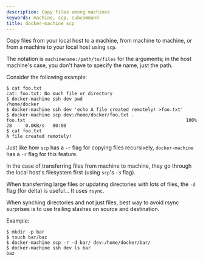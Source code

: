 ```yaml
---
description: Copy files among machines
keywords: machine, scp, subcommand
title: docker-machine scp
---
```


Copy files from your local host to a machine, from machine to machine, or from a
machine to your local host using `scp`.

The notation is `machinename:/path/to/files` for the arguments; in the host
machine's case, you don't have to specify the name, just the path.

Consider the following example:

```none
$ cat foo.txt
cat: foo.txt: No such file or directory
$ docker-machine ssh dev pwd
/home/docker
$ docker-machine ssh dev 'echo A file created remotely! >foo.txt'
$ docker-machine scp dev:/home/docker/foo.txt .
foo.txt                                                           100%   28     0.0KB/s   00:00
$ cat foo.txt
A file created remotely!
```

Just like how `scp` has a `-r` flag for copying files recursively,
`docker-machine` has a `-r` flag for this feature.

In the case of transferring files from machine to machine, they go through the
local host's filesystem first (using `scp`'s `-3` flag).

When transferring large files or updating directories with lots of files,
the `-d` flag (for delta) is useful... It uses `rsync`.

When synching directories and not just files, best way to avoid rsync surprises
is to use trailing slashes on source and destination.

Example:

```none
$ mkdir -p bar
$ touch bar/baz
$ docker-machine scp -r -d bar/ dev:/home/docker/bar/
$ docker-machine ssh dev ls bar
baz
```